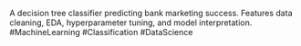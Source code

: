 A decision tree classifier predicting bank marketing success. Features data cleaning, EDA, hyperparameter tuning, and model interpretation.
#MachineLearning
#Classification
#DataScience

